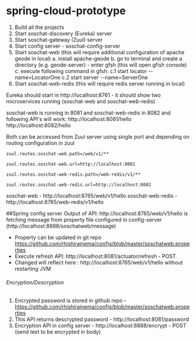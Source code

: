 # spring-cloud-prototype

1. Build all the projects
2. Start soschat-discovery (Eureka) server 
3. Start soschat-gateway (Zuul) server
4. Start config server - soschat-config-server
5. Start soschat-web (this will require additional configuration of apache geode in local)
  a. install apache-geode
  b. go to terminal and create a directory (e.g. geode-server) - enter gfsh (this will open gfish console)
  c. execute following command in gfsh: 
    c.1 start locator --name=LocatorOne
    c.2 start server --name=ServerOne
6. Start soschat-web-redis (this will require redis server running in local)

Eureka should start in http://localhost:8761 - it should show two microservices running (soschat-web and soschat-web-redis)

soschat-web is running in 8081 and soschat-web-redis in 8082 and following API's will work:
http://localhost:8081/hello
http://localhost:8082/hello

Both can be accessed from Zuul server using single port and depending on routing configuration in zuul

`zuul.routes.soschat-web.path=/web/v1/** `

`zuul.routes.soschat-web.url=http://localhost:8081`

`zuul.routes.soschat-web-redis.path=/web-redis/v1/**`

`zuul.routes.soschat-web-redis.url=http://localhost:8082`

soschat-web - http://localhost:8765/web/v1/hello
soschat-web-redis - http://localhost:8765/web-redis/v1/hello

##Spring config server
Output of API: http://localhost:8765/web/v1/hello is fetching message from property file configured in config-server (http://localhost:8888/soschatweb/message)
- Property can be updated in git repo https://github.com/rhishirajnema/config/blob/master/soschatweb.properties
- Execute refresh API: http://localhost:8081/actuator/refresh - POST
- Changed will reflect here : http://localhost:8765/web/v1/hello without restarting JVM

###### Encryption/Descryption
1. Encrypted password is stored in github repo - https://github.com/rhishirajnema/config/blob/master/soschatweb.properties
2. This API returns descrypted password - http://localhost:8081/password
3. Encryption API in config server - http://localhost:8888/encrypt - POST (send text to be encrypted in body)
